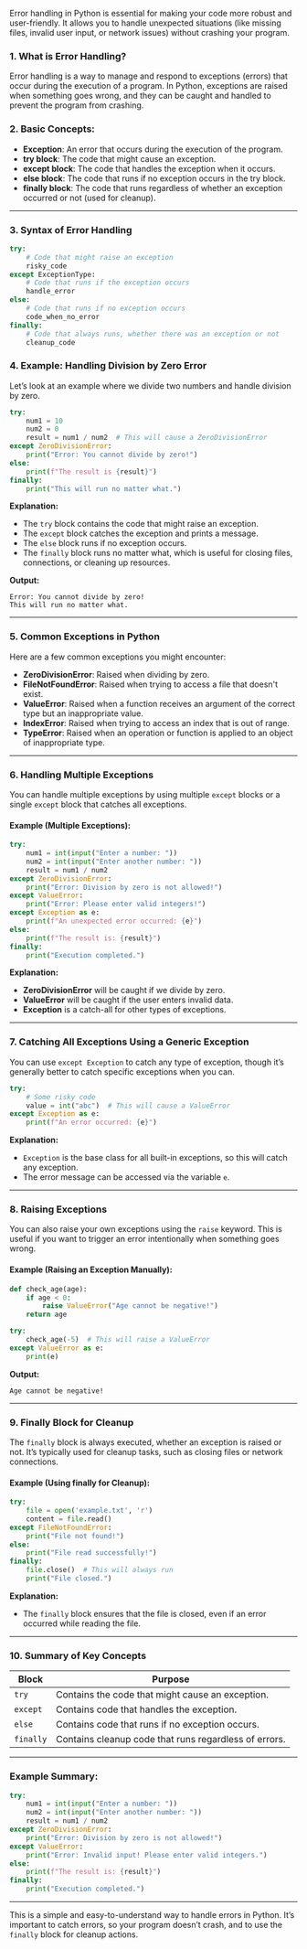 Error handling in Python is essential for making your code more robust and user-friendly. It allows you to handle unexpected situations (like missing files, invalid user input, or network issues) without crashing your program.

### 1. **What is Error Handling?**

Error handling is a way to manage and respond to exceptions (errors) that occur during the execution of a program. In Python, exceptions are raised when something goes wrong, and they can be caught and handled to prevent the program from crashing.

### 2. **Basic Concepts:**
- **Exception**: An error that occurs during the execution of the program.
- **try block**: The code that might cause an exception.
- **except block**: The code that handles the exception when it occurs.
- **else block**: The code that runs if no exception occurs in the try block.
- **finally block**: The code that runs regardless of whether an exception occurred or not (used for cleanup).

---

### 3. **Syntax of Error Handling**

```python
try:
    # Code that might raise an exception
    risky_code
except ExceptionType:
    # Code that runs if the exception occurs
    handle_error
else:
    # Code that runs if no exception occurs
    code_when_no_error
finally:
    # Code that always runs, whether there was an exception or not
    cleanup_code
```

### 4. **Example: Handling Division by Zero Error**

Let’s look at an example where we divide two numbers and handle division by zero.

```python
try:
    num1 = 10
    num2 = 0
    result = num1 / num2  # This will cause a ZeroDivisionError
except ZeroDivisionError:
    print("Error: You cannot divide by zero!")
else:
    print(f"The result is {result}")
finally:
    print("This will run no matter what.")
```

**Explanation:**
- The `try` block contains the code that might raise an exception.
- The `except` block catches the exception and prints a message.
- The `else` block runs if no exception occurs.
- The `finally` block runs no matter what, which is useful for closing files, connections, or cleaning up resources.

**Output:**
```
Error: You cannot divide by zero!
This will run no matter what.
```

---

### 5. **Common Exceptions in Python**

Here are a few common exceptions you might encounter:

- **ZeroDivisionError**: Raised when dividing by zero.
- **FileNotFoundError**: Raised when trying to access a file that doesn't exist.
- **ValueError**: Raised when a function receives an argument of the correct type but an inappropriate value.
- **IndexError**: Raised when trying to access an index that is out of range.
- **TypeError**: Raised when an operation or function is applied to an object of inappropriate type.

---

### 6. **Handling Multiple Exceptions**

You can handle multiple exceptions by using multiple `except` blocks or a single `except` block that catches all exceptions.

#### Example (Multiple Exceptions):
```python
try:
    num1 = int(input("Enter a number: "))
    num2 = int(input("Enter another number: "))
    result = num1 / num2
except ZeroDivisionError:
    print("Error: Division by zero is not allowed!")
except ValueError:
    print("Error: Please enter valid integers!")
except Exception as e:
    print(f"An unexpected error occurred: {e}")
else:
    print(f"The result is: {result}")
finally:
    print("Execution completed.")
```

**Explanation:**
- **ZeroDivisionError** will be caught if we divide by zero.
- **ValueError** will be caught if the user enters invalid data.
- **Exception** is a catch-all for other types of exceptions.

---

### 7. **Catching All Exceptions Using a Generic Exception**

You can use `except Exception` to catch any type of exception, though it’s generally better to catch specific exceptions when you can.

```python
try:
    # Some risky code
    value = int("abc")  # This will cause a ValueError
except Exception as e:
    print(f"An error occurred: {e}")
```

**Explanation:**
- `Exception` is the base class for all built-in exceptions, so this will catch any exception.
- The error message can be accessed via the variable `e`.

---

### 8. **Raising Exceptions**

You can also raise your own exceptions using the `raise` keyword. This is useful if you want to trigger an error intentionally when something goes wrong.

#### Example (Raising an Exception Manually):
```python
def check_age(age):
    if age < 0:
        raise ValueError("Age cannot be negative!")
    return age

try:
    check_age(-5)  # This will raise a ValueError
except ValueError as e:
    print(e)
```

**Output:**
```
Age cannot be negative!
```

---

### 9. **Finally Block for Cleanup**

The `finally` block is always executed, whether an exception is raised or not. It’s typically used for cleanup tasks, such as closing files or network connections.

#### Example (Using finally for Cleanup):
```python
try:
    file = open('example.txt', 'r')
    content = file.read()
except FileNotFoundError:
    print("File not found!")
else:
    print("File read successfully!")
finally:
    file.close()  # This will always run
    print("File closed.")
```

**Explanation:**
- The `finally` block ensures that the file is closed, even if an error occurred while reading the file.

---

### 10. **Summary of Key Concepts**

| **Block**     | **Purpose**                                          |
|---------------|------------------------------------------------------|
| `try`         | Contains the code that might cause an exception.     |
| `except`      | Contains code that handles the exception.           |
| `else`        | Contains code that runs if no exception occurs.     |
| `finally`     | Contains cleanup code that runs regardless of errors. |

---

### Example Summary:

```python
try:
    num1 = int(input("Enter a number: "))
    num2 = int(input("Enter another number: "))
    result = num1 / num2
except ZeroDivisionError:
    print("Error: Division by zero is not allowed!")
except ValueError:
    print("Error: Invalid input! Please enter valid integers.")
else:
    print(f"The result is: {result}")
finally:
    print("Execution completed.")
```

---

This is a simple and easy-to-understand way to handle errors in Python. It’s important to catch errors, so your program doesn’t crash, and to use the `finally` block for cleanup actions.
